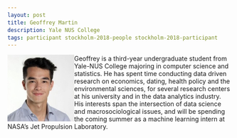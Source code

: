 ```yaml
---
layout: post
title: Geoffrey Martin
description: Yale NUS College
tags: participant stockholm-2018-people stockholm-2018-participant
---
```

<img align="left" width="150" height="150" src="/assets/people/martin_geoffrey.jpg" alt="Geoffrey Martin"/>Geoffrey is a third-year undergraduate student from Yale-NUS College majoring in computer science and statistics. He has spent time conducting data driven research on economics, dating, health policy and the environmental sciences, for several research centers at his university and in the data analytics industry. His interests span the intersection of data science and macrosociological issues, and will be spending the coming summer as a machine learning intern at NASA’s Jet Propulsion Laboratory.